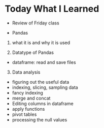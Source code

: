# Today What I Learned

- Review of Friday class

- Pandas
1. what it is and why it is used

2. Datatype of Pandas
- dataframe: read and save files

3. Data analysis
- figuring out the useful data
- indexing, slicing, sampling data
- fancy indexing
- merge and concat
- Editing columns in dataframe
- apply functions
- pivot tables
- processing the null values

